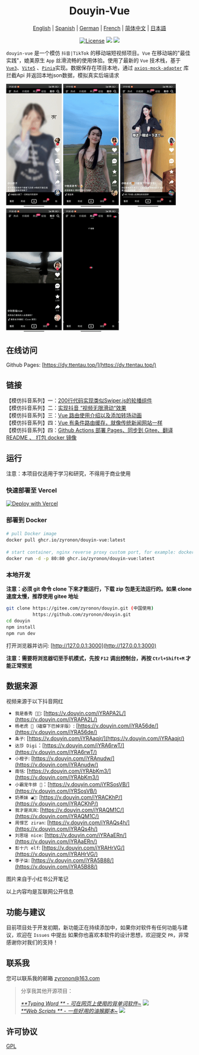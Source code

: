 <h1 align="center">
  Douyin-Vue
</h1>

<p align="center">
 <a href="docs/README.en.md">English</a> | <a href="docs/README.es.md">Spanish</a> | <a href="docs/README.de.md">German</a> | 
<a href="docs/README.fr.md">French</a> | <a href="README.md">简体中文</a> |  <a href="docs/README.ja.md">日本語</a> 
</p>

<p align="center">
  <a href="https://github.com/zyronon/douyin/blob/master/LICENSE"><img src="https://img.shields.io/github/license/zyronon/douyin" alt="License"></a>
  <a><img src="https://img.shields.io/badge/PRs-welcome-brightgreen.svg"/></a>
  <a><img src="https://img.shields.io/badge/Powered%20by-Vue-blue"/></a>
</p>

`douyin-vue` 是一个模仿 `抖音|TikTok` 的移动端短视频项目。`Vue` 在移动端的"最佳实践"，媲美原生 `App` 丝滑流畅的使用体验。使用了最新的 `Vue` 技术栈，基于 [`Vue3`](https://cn.vuejs.org/)、[`Vite5`](https://cn.vitejs.dev/)
、[`Pinia`](https://pinia.vuejs.org/)实现。数据保存在项目本地，通过 [`axios-mock-adapter`](https://github.com/ctimmerm/axios-mock-adapter) 库拦截Api 并返回本地json数据，模拟真实后端请求


<div>
<img width="150px" src='docs/imgs/1.gif' />
<img width="150px" src='docs/imgs/2.gif' />
<img width="150px" src='docs/imgs/3.gif' />
<img width="150px" src='docs/imgs/4.gif' />
<img width="150px" src='docs/imgs/5.gif' />
</div>

## 在线访问

[//]: # (Gitee Pages: [https://zyronon.gitee.io/douyin/]&#40;https://zyronon.gitee.io/douyin/&#41;&#40;中国地区推荐访问这个地址&#41;   )
[//]: # (注意：Gitee Pages现在无法更新，代码不是最新的。如果你能翻墙推荐访问下面地址  )

Github Pages: [https://dy.ttentau.top/](https://dy.ttentau.top/)  

[//]: # (Gitee pages: [https://dy.ttentau.top/]&#40;https://dy.ttentau.top/&#41; &#40;中国地区推荐访问这个地址&#41;  )
[//]: # (Github pages: [https://zyronon.github.io/douyin/]&#40;https://zyronon.github.io/douyin/&#41;  )
[//]: # (Netlify: [https://douyins.netlify.app/]&#40;https://douyins.netlify.app/&#41;)
[//]: # (Vercel:  [https://douyins.vercel.app]&#40;https://douyins.vercel.app&#41;)
[//]: # (Android Apk: https://github.com/zyronon/douyin/releases)
[//]: # (**注意**：`PC` 必须将浏览器切到手机模式，先按 `F12` 调出控制台，再按 `Ctrl+Shift+M`才能正常预览)
[//]: # (**注意**：手机请用  [Via 浏览器]&#40;https://viayoo.com/zh-cn/&#41;  或 Chrome 浏览器预览。其它浏览器可能会强制将视频全屏，导致无法正常显示)

## 链接

【模仿抖音系列】一：[200行代码实现类似Swiper.js的轮播组件](https://juejin.cn/post/7360512664317018146)  
【模仿抖音系列】二：[实现抖音 “视频无限滑动“效果](https://juejin.cn/post/7361614921519054883)  
【模仿抖音系列】三：[Vue 路由使用介绍以及添加转场动画](https://juejin.cn/post/7362528152777130025)  
【模仿抖音系列】四：[Vue 有条件路由缓存，就像传统新闻网站一样](https://juejin.cn/post/7365334891473240101)  
【模仿抖音系列】四：[Github Actions 部署 Pages、同步到 Gitee、翻译 README 、 打包 docker 镜像](https://juejin.cn/post/7365757742381957161)

## 运行
注意：本项目仅适用于学习和研究，不得用于商业使用

### 快速部署至 Vercel

[![Deploy with Vercel](https://vercel.com/button)](https://vercel.com/new/clone?repository-url=https://github.com/zyronon/douyin)

### 部署到 Docker
```bash
# pull Docker image
docker pull ghcr.io/zyronon/douyin-vue:latest

# start container, nginx reverse proxy custom port, for example: docker run -d -p 80:80 ghcr.io/zyronon/douyin-vue:latest
docker run -d -p 80:80 ghcr.io/zyronon/douyin-vue:latest
```
### 本地开发
**注意：必须 git 命令 clone 下来才能运行，下载 zip 包是无法运行的。如果 clone 速度太慢，推荐使用 gitee 地址**

```bash
git clone https://gitee.com/zyronon/douyin.git (中国使用)
          https://github.com/zyronon/douyin.git 
cd douyin
npm install
npm run dev
```

打开浏览器并访问: [http://127.0.0.1:3000](http://127.0.0.1:3000)

**注意：需要将浏览器切至手机模式，先按 `F12` 调出控制台，再按 `Ctrl+Shift+M` 才能正常预览**

## 数据来源

视频来源于以下抖音网红

- `我是香秀 🐂🍺`: [https://v.douyin.com/iYRAPA2L/](https://v.douyin.com/iYRAPA2L/)
- `杨老虎 🐯（磕穿下巴掉牙版）`: [https://v.douyin.com/iYRA56de/](https://v.douyin.com/iYRA56de/)
- `条子`: [https://v.douyin.com/iYRAaqjr/](https://v.douyin.com/iYRAaqjr/)
- `达莎 Digi`：[https://v.douyin.com/iYRA6rwT/](https://v.douyin.com/iYRA6rwT/)
- `小橙子`: [https://v.douyin.com/iYRAnudw/](https://v.douyin.com/iYRAnudw/)
- `南恬`: [https://v.douyin.com/iYRAbKm3/](https://v.douyin.com/iYRAbKm3/)
- `小霸宠牛排 🥩`：[https://v.douyin.com/iYRSosVB/](https://v.douyin.com/iYRSosVB/)
- `奶茶妹 ◕🌱`: [https://v.douyin.com/iYRACKhP/](https://v.douyin.com/iYRACKhP/)
- `我才是岚岚`: [https://v.douyin.com/iYRAQM1C/](https://v.douyin.com/iYRAQM1C/)
- `周憬艺 ziran`: [https://v.douyin.com/iYRAQs4h/](https://v.douyin.com/iYRAQs4h/)
- `刘思瑶 nice`: [https://v.douyin.com/iYRAaERn/](https://v.douyin.com/iYRAaERn/)
- `彭十六 elf`: [https://v.douyin.com/iYRAHrVG/](https://v.douyin.com/iYRAHrVG/)
- `李子柒`: [https://v.douyin.com/iYRA5B88/](https://v.douyin.com/iYRA5B88/)

图片来自于小红书公开笔记

以上内容均是互联网公开信息


## 功能与建议

目前项目处于开发初期，新功能正在持续添加中，如果你对软件有任何功能与建议，欢迎在 `Issues` 中提出
如果你也喜欢本软件的设计思想，欢迎提交 `PR`，非常感谢你对我们的支持！

## 联系我

您可以联系我的邮箱 <a href="mailto:zyronon@163.com">zyronon@163.com</a>
> 分享我其他开源项目：
>
>_[**Typing Word
** - 可在网页上使用的背单词软件~](https://github.com/zyronon/typing-word) <img src="https://img.shields.io/github/stars/zyronon/typing-word.svg?style=flat-square&label=Star&color=4285dd&logo=github" height="16px" />_  
> _[**Web Scripts
** - 一些好用的油猴脚本~](https://github.com/zyronon/web-scripts) <img src="https://img.shields.io/github/stars/zyronon/web-scripts.svg?style=flat-square&label=Star&color=4285dd&logo=github" height="16px" />_

## 许可协议

[GPL](LICENSE)
